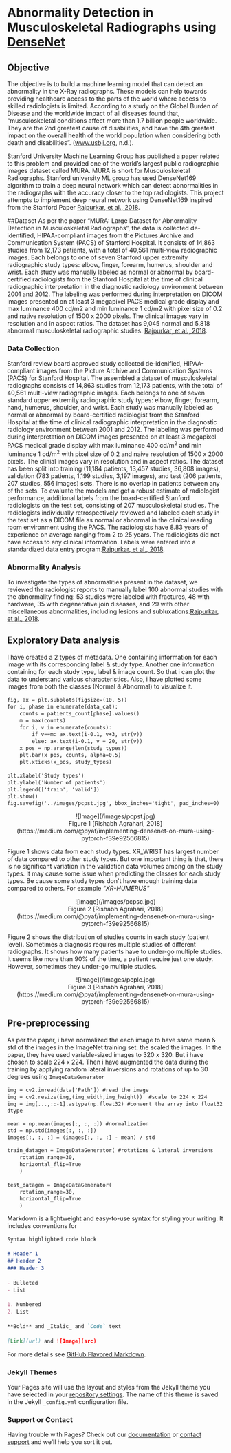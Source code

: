 # **Abnormality Detection in Musculoskeletal Radiographs using [DenseNet](https://arxiv.org/pdf/1608.06993.pdf)**

## Objective
The objective is to build a machine learning model that can detect an abnormality in the X-Ray radiographs. These models can help towards providing healthcare access to the parts of the world where access to skilled radiologists is limited. According to a study on the Global Burden of Disease and the worldwide impact of all diseases found that, “musculoskeletal conditions affect more than 1.7 billion people worldwide. They are the 2nd greatest cause of disabilities, and have the 4th greatest impact on the overall health of the world population when considering both death and disabilities”. (www.usbji.org, n.d.).

Stanford University Machine Learning Group has published a paper related to this problem and provided one of the world’s largest public radiographic images dataset called MURA. MURA is short for Musculoskeletal Radiographs. Stanford university ML group has used DenseNet169 algorithm to train a deep neural network which can detect abnormalities in the radiographs with the accuracy closer to the top radiologists. This project attempts to implement deep neural network using DenseNet169 inspired from the Stanford Paper [Rajpurkar, et al., 2018](https://arxiv.org/abs/1712.06957).

##Dataset
As per the paper “MURA: Large Dataset for Abnormality Detection in Musculoskeletal Radiographs”, the data is collected de-identified, HIPAA-compliant images from the Pictures Archive and Communication System (PACS) of Stanford Hospital. It consists of 14,863 studies from 12,173 patients, with a total of 40,561 multi-view radiographic images. Each belongs to one of seven Stanford upper extremity radiographic study types: elbow, finger, forearm, humerus, shoulder and wrist. Each study was manually labeled as normal or abnormal by board-certified radiologists from the Stanford Hospital at the time of clinical radiographic interpretation in the diagnostic radiology environment between 2001 and 2012. The labeling was performed during interpretation on DICOM images presented on at least 3 megapixel PACS medical grade display and max luminance 400 cd/m2 and min luminance 1 cd/m2 with pixel size of 0.2 and native resolution of 1500 x 2000 pixels. The clinical images vary in resolution and in aspect ratios. The dataset has 9,045 normal and 5,818 abnormal musculoskeletal radiographic studies. [Rajpurkar, et al., 2018](https://arxiv.org/abs/1712.06957).

### Data Collection
Stanford review board approved study collected de-idenified, HIPAA-compliant images from the Picture Archive and Communication Systems (PACS) for Stanford Hospital. The assembled a dataset of musculoskeletal radiographs consists of 14,863 studies from 12,173 patients, with the total of 40,561 multi-view radiographic images. Each belongs to one of seven standard upper extremity radiographic study types: elbow, finger, forearm, hand, humerus, shoulder, and wrist. Each study was manually labeled as normal or abnormal by board-certified radiologist from the Stanford Hospital at the time of clinical radiographic interpretation in the diagnostic radiology environment between 2001 and 2012. The labeling was performed during interpretation on DICOM images presented on at least 3 megapixel PACS medical grade display with max luminance 400 cd/m<sup>2</sup> and min luminance 1 cd/m<sup>2</sup> with pixel size of 0.2 and naive resolution of 1500 x 2000 pixels. The clinial images vary in resolution and in aspect ratios. The dataset has been split into training (11,184 patients, 13,457 studies, 36,808 images), validation (783 patients, 1,199 studies, 3,197 images), and test (206 patients, 207 studies, 556 images) sets. There is no overlap in patients between any of the sets. To evaluate the models and get a robust estimate of radiologist performance, additional labels from the board-certified Stanford radiologists on the test set, consisting of 207 musculoskeletal studies. The radiologists individually retrospectively reviewed and labeled each study in the test set as a DICOM file as normal or abnormal in the clinical reading room environment using the PACS. The radiologists have 8.83 years of experience on average ranging from 2 to 25 years. The radiologists did not have access to any clinical information. Labels were entered into a standardized data entry program.[Rajpurkar, et al., 2018](https://arxiv.org/abs/1712.06957).

### Abnormality Analysis
To investigate the types of abnormalities present in the dataset, we reviewed the radiologist reports to manually label 100 abnormal studies with the abnormality finding: 53 studies were labeled with fractures, 48 with hardware, 35 with degenerative join diseases, and 29 with other miscellaneous abnormalities, including lesions and subluxations.[Rajpurkar, et al., 2018](https://arxiv.org/abs/1712.06957).

## Exploratory Data analysis
I have created a 2 types of metadata. One containing information for each image with its corresponding label & study type. Another one information containing for each study type, label & image count. So that i can plot the data to understand various characteristics. Also, i have plotted some images from both the classes (Normal & Abnormal) to visualize it.

```
fig, ax = plt.subplots(figsize=(10, 5))
for i, phase in enumerate(data_cat):
    counts = patients_count[phase].values()
    m = max(counts)
    for i, v in enumerate(counts):
        if v==m: ax.text(i-0.1, v+3, str(v))
        else: ax.text(i-0.1, v + 20, str(v))
    x_pos = np.arange(len(study_types))
    plt.bar(x_pos, counts, alpha=0.5)
    plt.xticks(x_pos, study_types)

plt.xlabel('Study types')
plt.ylabel('Number of patients')
plt.legend(['train', 'valid'])
plt.show()
fig.savefig('../images/pcpst.jpg', bbox_inches='tight', pad_inches=0)
```

<center>![Image](/images/pcpst.jpg)</center>
<center>Figure 1 [Rishabh Agrahari, 2018](https://medium.com/@pyaf/implementing-densenet-on-mura-using-pytorch-f39e92566815)</center>

Figure 1 shows data from each study types. XR_WRIST has largest number of data compared to other study types. But one important thing is that, there is no significant variation in the validation data volumes among on the study types. It may cause some issue when predicting the classes for each study types. Be cause some study types don't have enough training data compared to others. For example _"XR-HUMERUS"_

<center>![image](/images/pcpsc.jpg)</center>
<center>Figure 2 [Rishabh Agrahari, 2018](https://medium.com/@pyaf/implementing-densenet-on-mura-using-pytorch-f39e92566815)</center>

Figure 2 shows the distribution of studies counts in each study (patient level). Sometimes a diagnosis requires multiple studies of different radiographs. It shows how many patients have to under-go multiple studies. It seems like more than 90% of the time, a patient require just one study. However, sometimes they under-go multiple studies.

<center>![image](/images/pcplc.jpg)</center>
<center>Figure 3 [Rishabh Agrahari, 2018](https://medium.com/@pyaf/implementing-densenet-on-mura-using-pytorch-f39e92566815)</center>

## Pre-preprocessing
As per the paper, i have normalized the each image to have same mean & std of the images in the ImageNet training set. the scaled the images. In the paper, they have used variable-sized images to 320 x 320. But i have chosen to scale 224 x 224.  Then i have augmented the data during the training by applying random lateral inversions and rotations of up to 30 degrees using `ImageDataGenerator`

```
img = cv2.imread(data['Path']) #read the image
img = cv2.resize(img,(img_width,img_height))  #scale to 224 x 224  
img = img[...,::-1].astype(np.float32) #convert the array into float32 dtype
```
```
mean = np.mean(images[:, :, :]) #normalization
std = np.std(images[:, :, :])
images[:, :, :] = (images[:, :, :] - mean) / std
```

```
train_datagen = ImageDataGenerator( #rotations & lateral inversions
    rotation_range=30,
    horizontal_flip=True
    )

test_datagen = ImageDataGenerator(
    rotation_range=30,
    horizontal_flip=True
    )
```

Markdown is a lightweight and easy-to-use syntax for styling your writing. It includes conventions for

```markdown
Syntax highlighted code block

# Header 1
## Header 2
### Header 3

- Bulleted
- List

1. Numbered
2. List

**Bold** and _Italic_ and `Code` text

[Link](url) and ![Image](src)
```

For more details see [GitHub Flavored Markdown](https://guides.github.com/features/mastering-markdown/).

### Jekyll Themes

Your Pages site will use the layout and styles from the Jekyll theme you have selected in your [repository settings](https://github.com/rajkumargithub/rajkumar.github.io/settings). The name of this theme is saved in the Jekyll `_config.yml` configuration file.

### Support or Contact

Having trouble with Pages? Check out our [documentation](https://help.github.com/categories/github-pages-basics/) or [contact support](https://github.com/contact) and we’ll help you sort it out.
